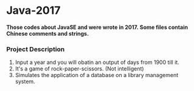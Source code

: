 # Java-2017

**Those codes about JavaSE and were wrote in 2017.**
**Some files contain Chinese comments and strings.**

### Project Description
1. Input a year and you will obatin an output of days from 1900 till it.
2. It's a game of rock-paper-scissors. (Not intelligent)
3. Simulates the application of a database on a library management system.
